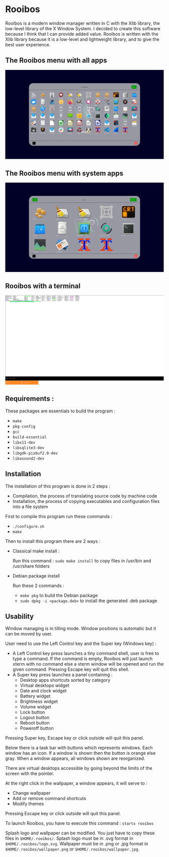 # Rooibos
Rooibos is a modern window manager written in C with the Xlib library, the low-level library of the X Window System. I decided to create this software because I think that I can provide added value.
Rooibos is written with the Xlib library because it is a low-level and lightweight library, and to give the best user experience.

## The Rooibos menu with all apps
![Rooibos menu](/assets/rooibos.png)

## The Rooibos menu with system apps
![Rooibos menu](/assets/rooibos_system.png)

## Rooibos with a terminal
![Rooibos with a terminal](/assets/rooibos_terminal.png)

## Requirements :

These packages are essentials to build the program :
-   `make`
-   `pkg-config`
-   `gcc`
-   `build-essential`
-   `libx11-dev`
-   `libsqlite3-dev`
-   `libgdk-pixbuf2.0-dev`
-   `libasound2-dev`

## Installation

The installation of this program is done in 2 steps :
-   Compilation, the process of translating source code by machine code
-   Installation, the process of copying executables and configuration files into a file system

First to compile this program run these commands :

-   `./configure.sh`
-   `make`

Then to install this program there are 2 ways :

-   Classical make install :

    Run this command : `sudo make install` to copy files in /usr/bin and /usr/share folders

-   Debian package install

    Run these 2 commands :
    -   `make pkg` to build the Debian package
    -   `sudo dpkg -i <package.deb>` to install the generated .deb package

## Usability
Window managing is in tilling mode. Window positions is automatic but it can be moved by user.

User need to use the Left Control key and the Super key (Windows key) :
*   A Left Control key press launches a tiny command shell, user is free to type a command. If the command is empty, Rooibos will just launch xterm with no command else a xterm window will be opened and run the given command. Pressing Escape key will quit this shell.
*   A Super key press launches a panel containing :
    *   Desktop apps shortcuts sorted by category
    *   Virtual desktops widget
    *   Date and clock widget
    *   Battery widget
    *   Brightness widget
    *   Volume widget
    *   Lock button
    *   Logout button
    *   Reboot button
    *   Poweroff button

Pressing Super key, Escape key or click outside will quit this panel.

Below there is a task bar with buttons which represents windows. Each window has an icon. If a window is shown then the button is orange else gray.
When a window appears, all windows shown are reorganized.

There are virtual desktops accessible by going beyond the limits of the screen with the pointer.

At the right click in the wallpaper, a window appears, it will serve to :
*   Change wallpaper
*   Add or remove command shortcuts
*   Modify themes

Pressing Escape key or click outside will quit this panel.

To launch Rooibos, you have to execute this command : `startx rooibos`

Splash logo and wallpaper can be modified. You just have to copy these files in `$HOME/.rooibos/`.
Splash logo must be in .svg format in `$HOME/.rooibos/logo.svg`.
Wallpaper must be in .png or .jpg format in `$HOME/.rooibos/wallpaper.png` or `$HOME/.rooibos/wallpaper.jpg`.
